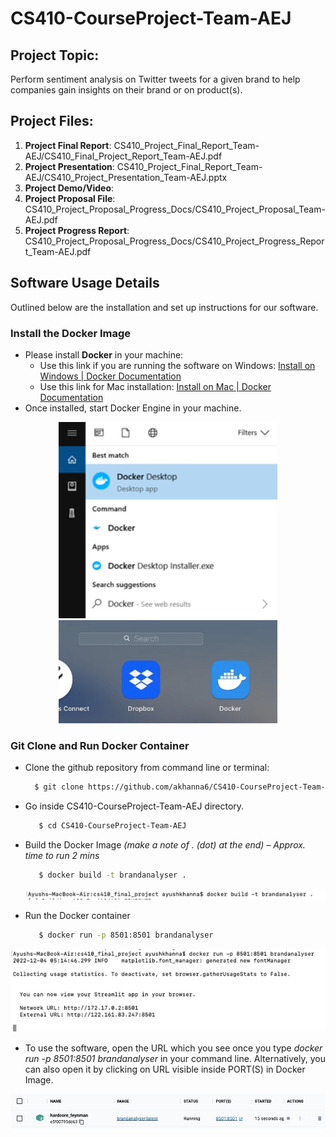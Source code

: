 # CS410-CourseProject-Team-AEJ

## Project Topic: 
Perform sentiment analysis on Twitter tweets for a given brand to help companies gain insights on
their brand or on product(s).

## Project Files:
1. **Project Final Report**: CS410_Project_Final_Report_Team-AEJ/CS410_Final_Project_Report_Team-AEJ.pdf
2. **Project Presentation**: CS410_Project_Final_Report_Team-AEJ/CS410_Project_Presentation_Team-AEJ.pptx
3. **Project Demo/Video**: 
4. **Project Proposal File**: CS410_Project_Proposal_Progress_Docs/CS410_Project_Proposal_Team-AEJ.pdf
5. **Project Progress Report**: CS410_Project_Proposal_Progress_Docs/CS410_Project_Progress_Report_Team-AEJ.pdf

[Install on Windows | Docker Documentation]: https://docs.docker.com/desktop/install/windows-install/
[Install on Mac | Docker Documentation]: https://docs.docker.com/desktop/install/mac-install/

## Software Usage Details
Outlined below are the installation and set up instructions for our software.
### Install the Docker Image
* Please install **Docker** in your machine:
  * Use this link if you are running the software on Windows: [Install on Windows | Docker Documentation]
  * Use this link for Mac installation: [Install on Mac | Docker Documentation]
* Once installed, start Docker Engine in your machine.
<p align="center">
  <img src="./img assets/docker 1.png" alt="Docker Install ribbon" width="350">
  <img src="./img assets/docker2.jpg" alt="Docker Desktop App" width="350">
</p>

### Git Clone and Run Docker Container
* Clone the github repository from command line or terminal:
  ```sh
    $ git clone https://github.com/akhanna6/CS410-CourseProject-Team-AEJ.git
  ```
* Go inside CS410-CourseProject-Team-AEJ directory.
  ```sh
     $ cd CS410-CourseProject-Team-AEJ
  ```
* Build the Docker Image *(make a note of . (dot) at the end) – Approx. time to run 2 mins*
  ```sh
     $ docker build -t brandanalyser .
  ```
  <p align="center">
    <img src="./img assets/docker3.png" alt="docker build cmd" width="650">
  </p>
  
 * Run the Docker container
   ```sh
      $ docker run -p 8501:8501 brandanalyser
   ```
  <p align="center">
    <img src="./img assets/docker4.png" alt="docker run cmd" width="650">
  </p>
  
 * To use the software, open the URL which you see once you type *docker run -p 8501:8501 brandanalyser* in your command line. Alternatively, you can also open it by clicking on URL visible inside PORT(S) in Docker Image.
  <p align="center">
    <img src="./img assets/docker5.jpg" alt="brandalalyser} docker image" width="650">
  </p>
